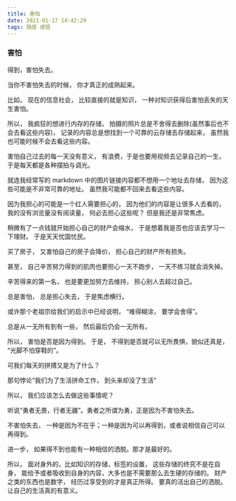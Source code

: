 ```yaml
---
title: 害怕
date: 2021-01-17 14:42:29
tags: 随感 感悟
---
```



### 害怕

得到，害怕失去。

当你不害怕失去的时候， 你才真正的成熟起来。

比如， 现在的信息社会， 比较直接的就是知识， 一种对知识获得后害怕丢失的天生害怕。

所以， 我疯狂的想进行内存的存储， 拍摄的照片总是不舍得去删除(虽然事后也不会去看这些内容)， 记录的内容总是想找到一个可靠的云存储去存储起来， 虽然我也可能时候不会去看这些内容。

害怕自己过去的每一天没有意义， 有浪费，于是也要用视频去记录自己的一生， 于是每天都是各种摆拍与调光。

就连我经常写的 markdown 中的图片链接内容都不想用一个地址去存储， 因为这些可能是不非常可靠的地址。 虽然我可能都不回来去看这些内容。

因为我担心的可能是一个红人需要担心的， 因为他们的内容是让很多人去看的， 我的没有浏览量没有阅读量， 何必去担心这些呢？ 但是我还是非常焦虑。


稍微有了一点钱就开始担心自己的财产会缩水， 于是想着我是否也应该去学习一下理财。 于是天天忧国忧民。

买了房子， 又害怕自己的房子会降价， 担心自己的财产所有损失。

甚至， 自己辛苦努力得到的肌肉也要担心一天不跑步， 一天不练习就会消失掉。

辛苦得来的第一名， 也是要更加努力去维持， 担心别人去超过自己。

总是害怕， 总是担心失去， 于是焦虑横行。


或许那个老祖宗给我们的启示中已经说明， “难得糊涂， 要学会舍得”。

总是从一无所有到有一些， 然后最后仍会一无所有。

所以， 害怕是否是因为得到。 于是， 不得到是否就可以无所畏惧，貌似还真是， “光脚不怕穿鞋的”。


可我们每天的拼搏又是为了什么？

那句悖论“我们为了生活拼命工作， 到头来却没了生活”

所以， 我们应该怎么去做这些事情呢？

听说“勇者无畏，行者无疆”。勇者之所谓为勇，正是因为不害怕失去。

不害怕失去， 一种是因为不在乎；一种是因为可以再得到，或者说相信自己可以再得到。

进一步， 如果得不到也能有一种相信的洒脱。那才是最好的。

所以， 面对身外的，比如知识的存储，标签的设置， 这些存储的终究不是在自身， 能给予或者吸收到自身的内容，大多也是不需要那么去生硬的存储的。
财产之类的东西也是数字， 经历过享受到的才是真正所得。 要真的活出自己的洒脱。让自己的生活真的有意义。


